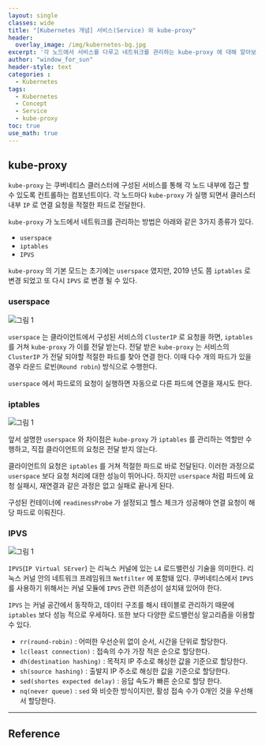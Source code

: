 ```yaml
--- 
layout: single
classes: wide
title: "[Kubernetes 개념] 서비스(Service) 와 kube-proxy"
header:
  overlay_image: /img/kubernetes-bg.jpg
excerpt: '각 노드에서 서비스를 다루고 네트워크를 관리하는 kube-proxy 에 대해 알아보자'
author: "window_for_sun"
header-style: text
categories :
  - Kubernetes
tags:
  - Kubernetes
  - Concept
  - Service
  - kube-proxy
toc: true
use_math: true
---  
```


## kube-proxy
`kube-proxy` 는 쿠버네티스 클러스터에 구성된 서비스를 통해 각 노드 내부에 접근 할 수 있도록 컨트롤하는 컴포넌트이다. 
각 노드마다 `kube-proxy` 가 실행 되면서 클러스터 내부 `IP` 로 연결 요청을 적절한 파드로 전달한다.  

`kube-proxy` 가 노드에서 네트워크를 관리하는 방법은 아래와 같은 3가지 종류가 있다. 
- `userspace`
- `iptables`
- `IPVS`

`kube-proxy` 의 기본 모드는 초기에는 `userspace` 였지만, 
2019 년도 쯤 `iptables` 로 변경 되었고 또 다시 `IPVS` 로 변경 될 수 있다. 

### userspace

![그림 1]({{site.baseurl}}/img/kubernetes/concept_service_kube_proxy_userspace_plant.png)

`userspace` 는 클라이언트에서 구성된 서비스의 `ClusterIP` 로 요청을 하면, 
`iptables` 를 거쳐 `kube-proxy` 가 이를 전달 받는다. 
전달 받은 `kube-proxy` 는 서비스의 `ClusterIP` 가 전달 되야할 적절한 파드를 찾아 연결 한다. 
이때 다수 개의 파드가 있을 경우 라운드 로빈(`Round robin`) 방식으로 수행한다.  

`userspace` 에서 파드로의 요청이 실행하면 자동으로 다른 파드에 연결을 재시도 한다. 

### iptables

![그림 1]({{site.baseurl}}/img/kubernetes/concept_service_kube_proxy_iptables_plant.png)

앞서 설명한 `userspace` 와 차이점은 `kube-proxy` 가 `iptables` 를 관리하는 역할만 수행하고, 
직접 클라이언트의 요청은 전달 받지 않는다.  

클라이언트의 요청은 `iptables` 를 거쳐 적절한 파드로 바로 전달된다. 
이러한 과정으로 `userspace` 보다 요청 처리에 대한 성능이 뛰어나다. 
하지만 `userspace` 처럼 파드에 요청 실패시, 재연결과 같은 과정은 없고 실패로 끝나게 된다.  

구성된 컨테이너에 `readinessProbe` 가 설정되고 헬스 체크가 성공해야 연결 요청이 해당 파드로 이뤄진다. 

### IPVS

![그림 1]({{site.baseurl}}/img/kubernetes/concept_service_kube_proxy_ipvs_plant.png)

`IPVS`(`IP Virtual SErver`) 는 리눅스 커널에 있는 `L4` 로드밸런싱 기술을 의미한다. 
리눅스 커널 안의 네트워크 프레임워크 `Netfilter` 에 포함돼 있다. 
쿠버네티스에서 `IPVS` 를 사용하기 위해서는 커널 모듈에 `IPVS` 관련 의존성이 설치돼 있어야 한다.  

`IPVS` 는 커널 공간에서 동작하고, 
데이터 구조를 해시 테이블로 관리하기 때문에 `iptables` 보다 성능 적으로 우세하다. 
또한 보다 다양한 로드밸런싱 알고리즘을 이용할 수 있다. 
- `rr(round-robin)` : 어떠한 우선순위 없이 순서, 시간을 단위로 할당한다. 
- `lc(least connection)` : 접속의 수가 가장 적은 순으로 할당한다. 
- `dh(destination hashing)` : 목적지 IP 주소로 해싱한 값을 기준으로 할당한다.
- `sh(source hashing)` : 출발지 IP 주소로 해싱한 값을 기준으로 할당한다. 
- `sed(shortes expected delay)` : 응답 속도가 빠른 순으로 할당 한다. 
- `nq(never queue)` : `sed` 와 비슷한 방식이지만, 활성 접속 수가 0개인 것을 우선해서 할당한다.


---
## Reference
